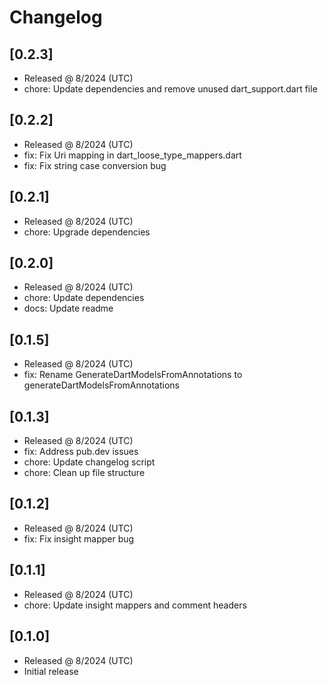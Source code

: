 # Changelog

## [0.2.3]

- Released @ 8/2024 (UTC)
- chore: Update dependencies and remove unused dart_support.dart file

## [0.2.2]

- Released @ 8/2024 (UTC)
- fix: Fix Uri mapping in dart_loose_type_mappers.dart
- fix: Fix string case conversion bug

## [0.2.1]

- Released @ 8/2024 (UTC)
- chore: Upgrade dependencies

## [0.2.0]

- Released @ 8/2024 (UTC)
- chore: Update dependencies
- docs: Update readme

## [0.1.5]

- Released @ 8/2024 (UTC)
- fix: Rename GenerateDartModelsFromAnnotations to generateDartModelsFromAnnotations

## [0.1.3]

- Released @ 8/2024 (UTC)
- fix: Address pub.dev issues
- chore: Update changelog script
- chore: Clean up file structure

## [0.1.2]

- Released @ 8/2024 (UTC)
- fix: Fix insight mapper bug

## [0.1.1]

- Released @ 8/2024 (UTC)
- chore: Update insight mappers and comment headers

## [0.1.0]

- Released @ 8/2024 (UTC)
- Initial release
